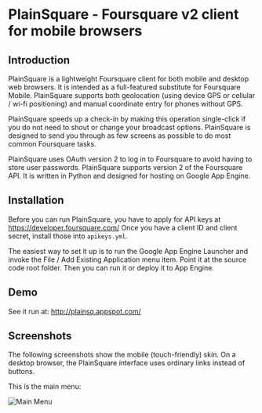 # PlainSquare - Foursquare v2 client for mobile browsers

## Introduction

PlainSquare is a lightweight Foursquare client for both mobile and desktop web browsers. It is intended as a full-featured substitute for Foursquare Mobile. PlainSquare supports both geolocation (using device GPS or cellular / wi-fi positioning) and manual coordinate entry for phones without GPS.

PlainSquare speeds up a check-in by making this operation single-click if you do not need to shout or change your broadcast options. PlainSquare is designed to send you through as few screens as possible to do most common Foursquare tasks.

PlainSquare uses OAuth version 2 to log in to Foursquare to avoid having to store user passwords. PlainSquare supports version 2 of the Foursquare API. It is written in Python and designed for hosting on Google App Engine. 

## Installation

Before you can run PlainSquare, you have to apply for API keys at https://developer.foursquare.com/ Once you have a client ID and client secret, install those into `apikeys.yml`.

The easiest way to set it up is to run the Google App Engine Launcher and invoke the File / Add Existing Application menu item. Point it at the source code root folder. Then you can run it or deploy it to App Engine.


## Demo

See it run at: http://plainsq.appspot.com/


## Screenshots

The following screenshots show the mobile (touch-friendly) skin. On a desktop browser, the PlainSquare interface uses ordinary links instead of buttons.

This is the main menu:

![Main Menu](https://raw.github.com/mortonfox/plainsq/master/_assets/screenshots/plainsq%20-%20main.png)

